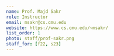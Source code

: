 ```yaml
---
name: Prof. Majd Sakr
role: Instructor
email: msakr@cs.cmu.edu
website: https://www.cs.cmu.edu/~msakr/
list_order: 1
photo: staff/prof-sakr.png
staff_for: [f22, s23]
---
```

